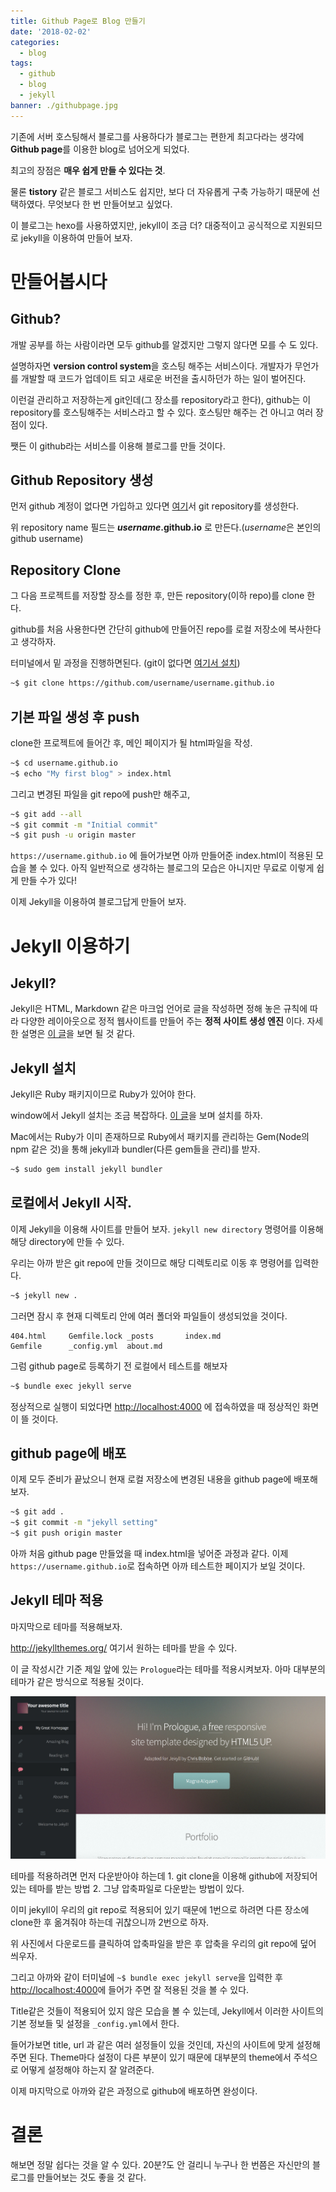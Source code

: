 ```yaml
---
title: Github Page로 Blog 만들기
date: '2018-02-02'
categories:
  - blog
tags:
  - github
  - blog
  - jekyll
banner: ./githubpage.jpg
---
```


기존에 서버 호스팅해서 블로그를 사용하다가 블로그는 편한게 최고다라는 생각에 **Github page**를 이용한 blog로 넘어오게 되었다.

최고의 장점은 **매우 쉽게 만들 수 있다는 것**.

물론 **tistory** 같은 블로그 서비스도 쉽지만, 보다 더 자유롭게 구축 가능하기 때문에 선택하였다. 무엇보다 한 번 만들어보고 싶었다.

이 블로그는 hexo를 사용하였지만, jekyll이 조금 더? 대중적이고 공식적으로 지원되므로 jekyll을 이용하여 만들어 보자.

<!--more-->

# 만들어봅시다

## Github?

개발 공부를 하는 사람이라면 모두 github를 알겠지만 그렇지 않다면 모를 수 도 있다.

설명하자면 **version control system**을 호스팅 해주는 서비스이다. 개발자가 무언가를 개발할 때 코드가 업데이트 되고 새로운 버전을 출시하던가 하는 일이 벌어진다.

이런걸 관리하고 저장하는게 git인데(그 장소를 repository라고 한다), github는 이 repository를 호스팅해주는 서비스라고 할 수 있다. 호스팅만 해주는 건 아니고 여러 장점이 있다.

쨋든 이 github라는 서비스를 이용해 블로그를 만들 것이다.

## Github Repository 생성

먼저 github 계정이 없다면 가입하고 있다면 [여기](https://github.com/new)서 git repository를 생성한다.

위 repository name 필드는 **_username_.github.io** 로 만든다.(*username*은 본인의 github username)

## Repository Clone

그 다음 프로젝트를 저장할 장소를 정한 후, 만든 repository(이하 repo)를 clone 한다.

github를 처음 사용한다면 간단히 github에 만들어진 repo를 로컬 저장소에 복사한다고 생각하자.

터미널에서 밑 과정을 진행하면된다. (git이 없다면 [여기서 설치](https://git-scm.com/book/ko/v2/%EC%8B%9C%EC%9E%91%ED%95%98%EA%B8%B0-Git-%EC%84%A4%EC%B9%98))

```bash
~$ git clone https://github.com/username/username.github.io
```

## 기본 파일 생성 후 push

clone한 프로젝트에 들어간 후, 메인 페이지가 될 html파일을 작성.

```bash
~$ cd username.github.io
~$ echo "My first blog" > index.html
```

그리고 변경된 파일을 git repo에 push만 해주고,

```bash
~$ git add --all
~$ git commit -m "Initial commit"
~$ git push -u origin master
```

`https://username.github.io` 에 들어가보면 아까 만들어준 index.html이 적용된 모습을 볼 수 있다. 아직 일반적으로 생각하는 블로그의 모습은 아니지만 무료로 이렇게 쉽게 만들 수가 있다!

이제 Jekyll을 이용하여 블로그답게 만들어 보자.

# Jekyll 이용하기

## Jekyll?

Jekyll은 HTML, Markdown 같은 마크업 언어로 글을 작성하면 정해 놓은 규칙에 따라 다양한 레이아웃으로 정적 웹사이트를 만들어 주는 **정적 사이트 생성 엔진** 이다. 자세한 설명은 [이 글](http://t-robotics.blogspot.kr/2016/04/jekyll.html)을 보면 될 것 같다.

## Jekyll 설치

Jekyll은 Ruby 패키지이므로 Ruby가 있어야 한다.

window에서 Jekyll 설치는 조금 복잡하다. [이 글](https://blog.psangwoo.com/coding/2017/04/02/install-jekyll-on-windows.html)을 보며 설치를 하자.

Mac에서는 Ruby가 이미 존재하므로 Ruby에서 패키지를 관리하는 Gem(Node의 npm 같은 것)을 통해 jekyll과 bundler(다른 gem들을 관리)를 받자.

```bash
~$ sudo gem install jekyll bundler
```

## 로컬에서 Jekyll 시작.

이제 Jekyll을 이용해 사이트를 만들어 보자. `jekyll new directory` 명령어를 이용해 해당 directory에 만들 수 있다.

우리는 아까 받은 git repo에 만들 것이므로 해당 디렉토리로 이동 후 명령어를 입력한다.

```bash
~$ jekyll new .
```

그러면 잠시 후 현재 디렉토리 안에 여러 폴더와 파일들이 생성되었을 것이다.

```
404.html     Gemfile.lock _posts       index.md
Gemfile      _config.yml  about.md
```

그럼 github page로 등록하기 전 로컬에서 테스트를 해보자

```bash
~$ bundle exec jekyll serve
```

정상적으로 실행이 되었다면 <http://localhost:4000> 에 접속하였을 때 정상적인 화면이 뜰 것이다.

## github page에 배포

이제 모두 준비가 끝났으니 현재 로컬 저장소에 변경된 내용을 github page에 배포해보자.

```bash
~$ git add .
~$ git commit -m "jekyll setting"
~$ git push origin master
```

아까 처음 github page 만들었을 때 index.html을 넣어준 과정과 같다.
이제 `https://username.github.io`로 접속하면 아까 테스트한 페이지가 보일 것이다.

## Jekyll 테마 적용

마지막으로 테마를 적용해보자.

<http://jekyllthemes.org/> 여기서 원하는 테마를 받을 수 있다.

이 글 작성시간 기준 제일 앞에 있는 `Prologue`라는 테마를 적용시켜보자. 아마 대부분의 테마가 같은 방식으로 적용될 것이다.

![jekyll theme](./jekyll-prologue.png)

테마를 적용하려면 먼저 다운받아야 하는데 1. git clone을 이용해 github에 저장되어 있는 테마를 받는 방법 2. 그냥 압축파일로 다운받는 방법이 있다.

이미 jekyll이 우리의 git repo로 적용되어 있기 때문에 1번으로 하려면 다른 장소에 clone한 후 옮겨줘야 하는데 귀찮으니까 2번으로 하자.

위 사진에서 다운로드를 클릭하여 압축파일을 받은 후 압축을 우리의 git repo에 덮어 씌우자.

그리고 아까와 같이 터미널에 `~$ bundle exec jekyll serve`을 입력한 후 <http://localhost:4000>에 들어가 주면 잘 적용된 것을 볼 수 있다.

Title같은 것들이 적용되어 있지 않은 모습을 볼 수 있는데, Jekyll에서 이러한 사이트의 기본 정보들 및 설정을 `_config.yml`에서 한다.

들어가보면 title, url 과 같은 여러 설정들이 있을 것인데, 자신의 사이트에 맞게 설정해주면 된다. Theme마다 설정이 다른 부분이 있기 때문에 대부분의 theme에서 주석으로 어떻게 설정해야 하는지 잘 알려준다.

이제 마지막으로 아까와 같은 과정으로 github에 배포하면 완성이다.

# 결론

해보면 정말 쉽다는 것을 알 수 있다. 20분?도 안 걸리니 누구나 한 번쯤은 자신만의 블로그를 만들어보는 것도 좋을 것 같다.
